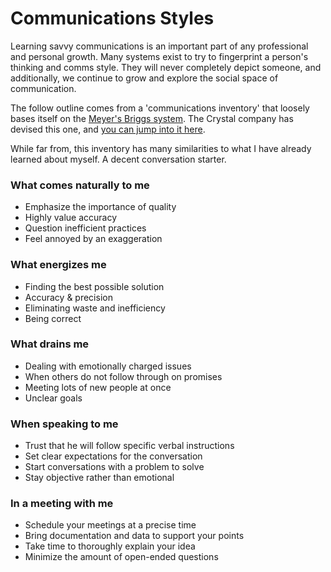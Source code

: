 # Communications Styles

Learning savvy communications is an important part of any professional and personal growth.  Many systems exist to try to fingerprint a person's thinking and comms style.  They will never completely depict someone, and additionally, we continue to grow and explore the social space of communication.

The follow outline comes from a 'communications inventory' that loosely bases itself on the [Meyer's Briggs system](https://en.wikipedia.org/wiki/Myers–Briggs_Type_Indicator).  The Crystal company has devised this one, and [you can jump into it here](https://crys.io/s/FwN044).

While far from, this inventory has many similarities to what I have already learned about myself.  A decent conversation starter. 

### What comes naturally to me
* Emphasize the importance of quality
* Highly value accuracy
* Question inefficient practices
* Feel annoyed by an exaggeration

### What energizes me
* Finding the best possible solution
* Accuracy & precision
* Eliminating waste and inefficiency
* Being correct

### What drains me
* Dealing with emotionally charged issues
* When others do not follow through on promises
* Meeting lots of new people at once
* Unclear goals

### When speaking to me
* Trust that he will follow specific verbal instructions
* Set clear expectations for the conversation
* Start conversations with a problem to solve
* Stay objective rather than emotional

### In a meeting with me
* Schedule your meetings at a precise time
* Bring documentation and data to support your points
* Take time to thoroughly explain your idea
* Minimize the amount of open-ended questions